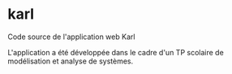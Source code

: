 # karl
Code source de l'application web Karl

L'application a été développée dans le cadre d'un TP scolaire de modélisation et analyse de systèmes.
